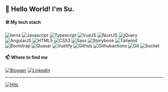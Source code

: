 ## 👋 Hello World! I'm Su.

#### 🛠 My tech stach
![lerna](https://img.shields.io/badge/Lerna-9333EA?style=flat-square&logo=lerna&logoColor=white)
![Javascript](https://img.shields.io/badge/Javascript-F7DF1E?style=flat-square&logo=javascript&logoColor=black)
![Typescript](https://img.shields.io/badge/TypeScript-3178c6?style=flat-square&logo=typescript&logoColor=white)
![VueJS](https://img.shields.io/badge/Vue.js-4FC08D?style=flat-square&logo=vue.js&logoColor=white)
![NuxtJS](https://img.shields.io/badge/Nuxt.js-00dc82?style=flat-square&logo=nuxt.js&logoColor=black)
![jQuery](https://img.shields.io/badge/jQuery-0769AD?style=flat-square&logo=jquery&logoColor=white)
![AngularJS](https://img.shields.io/badge/AngularJS-DD0031?style=flat-square&logo=angularjs&logoColor=whit)
![HTML5](https://img.shields.io/badge/HTML5-E34F26?style=flat-square&logo=html5&logoColor=white)
![CSS3](https://img.shields.io/badge/CSS3-1572B6?style=flat-square&logo=css3&logoColor=white)
![Sass](https://img.shields.io/badge/Sass-cc6699?style=flat-square&logo=sass&logoColor=white)
![Storybook](https://img.shields.io/badge/Storybook-ff4785?style=flat-square&logo=storybook&logoColor=black)
![Tailwind](https://img.shields.io/badge/tailwindcss-06b6d4?style=flat-square&logo=tailwindcss&logoColor=white)
![Bootstrap](https://img.shields.io/badge/Bootstrap-7952B3?style=flat-square&logo=bootstrap&logoColor=white)
![Quasar](https://img.shields.io/badge/Quasar-1976d2?style=flat-square&logo=quasar&logoColor=white)
![Vuetify](https://img.shields.io/badge/Vuetify-1867c0?style=flat-square&logo=vuetify&logoColor=white)
![Github](https://img.shields.io/badge/Github-181717?style=flat-square&logo=github&logoColor=white)
![Githubactions](https://img.shields.io/badge/Github_Actions-2088ff?style=flat-square&logo=git&logoColor=white)
![Git](https://img.shields.io/badge/Git-F05032?style=flat-square&logo=git&logoColor=white)
![Socket](https://img.shields.io/badge/Socket.io-010101?style=flat-square&logo=socket.io&logoColor=white)
  
#### 📫 Where to find me
[![Blogger](https://img.shields.io/badge/blog-ff5722?style=for-the-badge&logo=blogger&logoColor=black)](https://su-record.github.io/stories/)
[![LinkedIn](https://img.shields.io/badge/linkedin-0a66c2?style=for-the-badge&logo=linkedin&logoColor=white)](https://www.linkedin.com/in/%EC%88%98%EC%9B%90-%ED%95%A8-40108816a/)


---
[![Hits](https://hits.seeyoufarm.com/api/count/incr/badge.svg?url=https%3A%2F%2Fgithub.com%2Fsu-record%2Fhit-counter&count_bg=%2379C83D&title_bg=%23555555&icon=&icon_color=%23E7E7E7&title=hits&edge_flat=false)](https://hits.seeyoufarm.com)
